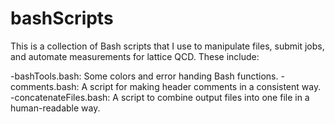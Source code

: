 # bashScripts
This is a collection of Bash scripts that I use to manipulate files, submit jobs, and automate measurements for lattice QCD. These include:

-bashTools.bash: Some colors and error handing Bash functions.
-comments.bash: A script for making header comments in a consistent way.
-concatenateFiles.bash: A script to combine output files into one file in a human-readable way. 
